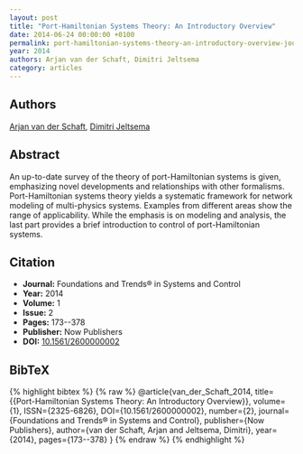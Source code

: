 ```yaml
---
layout: post
title: "Port-Hamiltonian Systems Theory: An Introductory Overview"
date: 2014-06-24 00:00:00 +0100
permalink: port-hamiltonian-systems-theory-an-introductory-overview-journal
year: 2014
authors: Arjan van der Schaft, Dimitri Jeltsema
category: articles
---
```

 
## Authors
[Arjan van der Schaft](authors/arjan-van-der-schaft), [Dimitri Jeltsema](authors/dimitri-jeltsema)
 
## Abstract
An up-to-date survey of the theory of port-Hamiltonian systems is given, emphasizing novel developments and relationships with other formalisms. Port-Hamiltonian systems theory yields a systematic framework for network modeling of multi-physics systems. Examples from different areas show the range of applicability. While the emphasis is on modeling and analysis, the last part provides a brief introduction to control of port-Hamiltonian systems.
 
## Citation
- **Journal:** Foundations and Trends® in Systems and Control
- **Year:** 2014
- **Volume:** 1
- **Issue:** 2
- **Pages:** 173--378
- **Publisher:** Now Publishers
- **DOI:** [10.1561/2600000002](https://doi.org/10.1561/2600000002)
 
## BibTeX
{% highlight bibtex %}
{% raw %}
@article{van_der_Schaft_2014,
  title={{Port-Hamiltonian Systems Theory: An Introductory Overview}},
  volume={1},
  ISSN={2325-6826},
  DOI={10.1561/2600000002},
  number={2},
  journal={Foundations and Trends® in Systems and Control},
  publisher={Now Publishers},
  author={van der Schaft, Arjan and Jeltsema, Dimitri},
  year={2014},
  pages={173--378}
}
{% endraw %}
{% endhighlight %}
 
